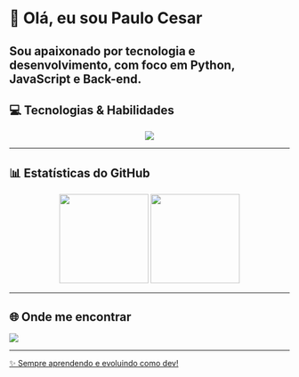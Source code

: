 # 👋 Olá, eu sou Paulo Cesar 

Sou apaixonado por tecnologia e desenvolvimento, com foco em **Python**, **JavaScript** e **Back-end**.  
---

## 💻 Tecnologias & Habilidades
<p align="left">
<p align="center">
  <a href="https://skillicons.dev">
    <img src="https://skillicons.dev/icons?i=git,python,js,c,raspberrypi,ruby,arduino,react,vite,apple" />
  </a>
</p>
</p>

---


## 📊 Estatísticas do GitHub
<p align="center">
  <img src="https://github-readme-stats.vercel.app/api?username=PauloCesar-hub&show_icons=true&theme=tokyonight" height="160"/>
  <img src="https://github-readme-stats.vercel.app/api/top-langs/?username=PauloCesar-hub&layout=compact&theme=tokyonight" height="160"/>
</p>

---

## 🌐 Onde me encontrar
<p align="left">
  <a href="https://www.linkedin.com/in/paulo-c%C3%A9sar-govea-01b4b32a2/" target="_blank">
    <img src="https://img.shields.io/badge/LinkedIn-0A66C2?style=for-the-badge&logo=linkedin&logoColor=white"/>
</p>

---
✨ Sempre aprendendo e evoluindo como dev!
